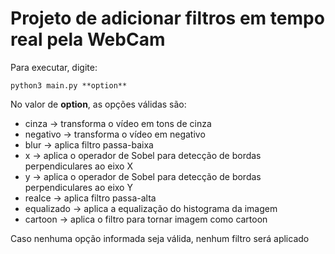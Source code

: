 # Projeto de adicionar filtros em tempo real pela WebCam

Para executar, digite:
```
python3 main.py **option**
```
No valor de **option**, as opções válidas são:
- cinza -> transforma o vídeo em tons de cinza
- negativo -> transforma o vídeo em negativo
- blur -> aplica filtro passa-baixa
- x -> aplica o operador de Sobel para detecção de bordas perpendiculares ao eixo X
- y -> aplica o operador de Sobel para detecção de bordas perpendiculares ao eixo Y
- realce -> aplica filtro passa-alta
- equalizado -> aplica a equalização do histograma da imagem
- cartoon -> aplica o filtro para tornar imagem como cartoon

Caso nenhuma opção informada seja válida, nenhum filtro será aplicado
